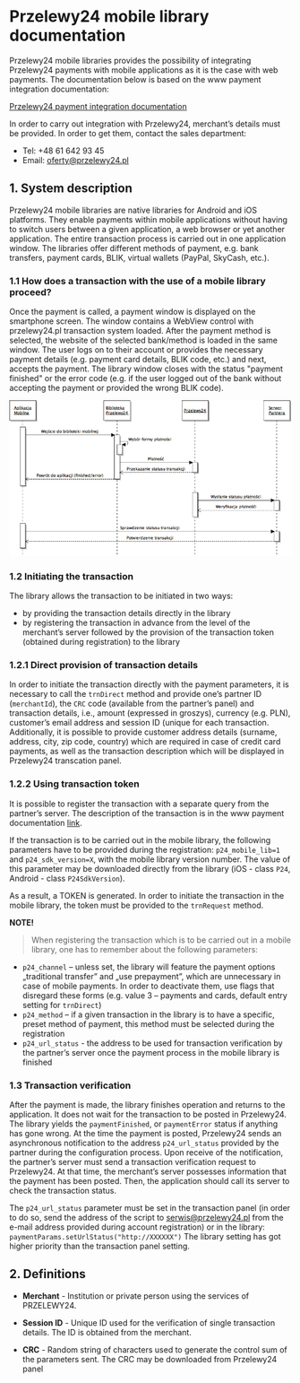 # Przelewy24 mobile library documentation

Przelewy24 mobile libraries provides the possibility of integrating Przelewy24 payments with mobile applications as it is the case with web payments. The documentation below is based on the www payment integration documentation:

[Przelewy24 payment integration documentation](https://www.przelewy24.pl/storage/app/media/pobierz/Instalacja/przelewy24_dokumentacja_3.2.pdf)

In order to carry out integration with Przelewy24, merchant’s details must be provided. In order to get them, contact the sales department:
- Tel: +48 61 642 93 45
- Email: <oferty@przelewy24.pl>

## 1. System description

Przelewy24 mobile libraries are native libraries for Android and iOS platforms. They enable payments within mobile applications without having to switch users between a given application, a web browser or yet another application. The entire transaction process is carried out in one application window. The libraries offer different methods of payment, e.g. bank transfers, payment cards, BLIK, virtual wallets (PayPal, SkyCash, etc.).

### 1.1 How does a transaction with the use of a mobile library proceed?

Once the payment is called, a payment window is displayed on the smartphone screen. The window contains a WebView control with przelewy24.pl transaction system loaded. After the payment method is selected, the website of the selected bank/method is loaded in the same window. The user logs on to their account or provides the necessary payment details (e.g. payment card details, BLIK code, etc.) and next, accepts the payment. The library window closes with the status "payment finished" or the error code (e.g. if the user logged out of the bank without accepting the payment or provided the wrong BLIK code).

![](img/diagram1.png)

### 1.2 Initiating the transaction

The library allows the transaction to be initiated in two ways:

- by providing the transaction details directly in the library
- by registering the transaction in advance from the level of the merchant’s server followed by the provision of the transaction token (obtained during registration) to the library

### 1.2.1 Direct provision of transaction details

In order to initiate the transaction directly with the payment parameters, it is necessary to call the `trnDirect` method and provide one’s partner ID (`merchantId`), the `CRC` code (available from the partner’s panel) and transaction details, i.e., amount (expressed in groszys), currency (e.g. PLN), customer’s email address and session ID (unique for each transaction. Additionally, it is possible to provide customer address details (surname, address, city, zip code, country) which are required in case of credit card payments, as well as the transaction description which will be displayed in Przelewy24 transcation panel.

### 1.2.2 Using transaction token

It is possible to register the transaction with a separate query from the partner’s server. The description of the transaction is in the www payment documentation [link](https://www.przelewy24.pl/storage/app/media/pobierz/Instalacja/przelewy24_dokumentacja_3.2.pdf).

If the transaction is to be carried out in the mobile library, the following parameters have to be provided during the registration: `p24_mobile_lib=1` and `p24_sdk_version=X`, with the mobile library version number. The value of this parameter may be downloaded directly from the library (iOS - class `P24`, Android - class `P24SdkVersion`).

As a result, a TOKEN is generated. In order to initiate the transaction in the mobile library, the token must be provided to the `trnRequest` method.

**NOTE!**

 > When registering the transaction which is to be carried out in a mobile library, one has to remember about the following parameters:
- `p24_channel` – unless set, the library will feature the payment options „traditional transfer” and „use prepayment”, which are unnecessary in case of mobile payments. In order to deactivate them, use flags that disregard these forms (e.g. value 3 – payments and cards, default entry setting for `trnDirect`)
- `p24_method` – if a given transaction in the library is to have a specific, preset method of payment, this method must be selected during the registration
- `p24_url_status` -  the address to be used for transaction verification by the partner’s server once the payment process in the mobile library is finished

### 1.3 Transaction verification

After the payment is made, the library finishes operation and returns to the application. It does not wait for the transaction to be posted in Przelewy24. The library yields the  `paymentFinished`, or `paymentError` status if anything has gone wrong. At the time the payment is posted, Przelewy24 sends an asynchronous notification to the address `p24_url_status` provided by the partner during the configuration process. Upon receive of the notification, the partner’s server must send a transaction verification request to Przelewy24. At that time, the merchant’s server possesses information that the payment has been posted. Then, the application should call its server to check the transaction status.   

The `p24_url_status` parameter must be set in the transaction panel (in order to do so, send the address of the script to  [serwis@przelewy24.pl](serwis@przelewy24.pl) from the e-mail address provided during account registration) or in the library:
`paymentParams.setUrlStatus("http://XXXXXX")`
The library setting has got higher priority than the transaction panel setting.

## 2. Definitions

- **Merchant** - Institution or private person using the services of PRZELEWY24.

- **Session ID** - Unique ID used for the verification of single transaction details. The ID is obtained from the merchant.

- **CRC** - Random string of characters used to generate the control sum of the parameters sent. The CRC may be downloaded from Przelewy24 panel
